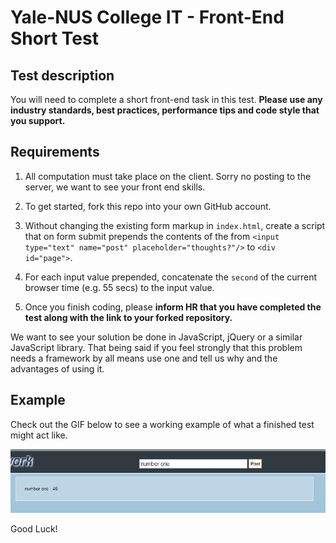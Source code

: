 Yale-NUS College IT - Front-End Short Test
==========================================

## Test description

You will need to complete a short front-end task in this test. **Please use any industry standards, best practices, performance tips and code style that you support.** 

## Requirements

1. All computation must take place on the client. Sorry no posting to the server, we want to see your front end skills.

2. To get started, fork this repo into your own GitHub account.

3. Without changing the existing form markup in `index.html`, create a script that on form submit prepends the contents of the from `<input type="text" name="post" placeholder="thoughts?"/>` to `<div id="page">`. 

4. For each input value prepended, concatenate the `second` of the current browser time (e.g. 55 secs) to the input value.

5. Once you finish coding, please **inform HR that you have completed the test along with the link to your forked repository.**

We want to see your solution be done in JavaScript, jQuery or a similar JavaScript library. That being said if you feel strongly that this problem needs a framework by all means use one and tell us why and the advantages of using it.

## Example

Check out the GIF below to see a working example of what a finished test might act like. 

![](steps.gif)

Good Luck!
